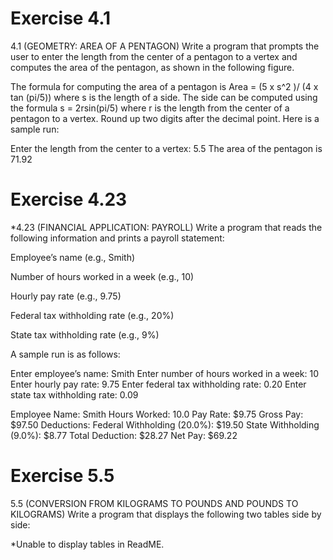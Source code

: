 # Exercise 4.1
4.1 (GEOMETRY: AREA OF A PENTAGON) Write a program that prompts the user to enter the length from the center of a pentagon to a vertex and computes the area of the pentagon, as shown in the following figure.


The formula for computing the area of a pentagon is Area = (5 x s^2 )/ (4 x tan (pi/5)) where s is the length of a side. The side can be computed using the formula s = 2rsin(pi/5) where r is the length from the center of a pentagon to a vertex. Round up two digits after the decimal point. Here is a sample run:



Enter the length from the center to a vertex: 5.5 
The area of the pentagon is 71.92
# Exercise 4.23
*4.23 (FINANCIAL APPLICATION: PAYROLL) Write a program that reads the following information and prints a payroll statement:

Employee’s name (e.g., Smith)

Number of hours worked in a week (e.g., 10)

Hourly pay rate (e.g., 9.75)

Federal tax withholding rate (e.g., 20%)

State tax withholding rate (e.g., 9%)

A sample run is as follows:



Enter employee’s name: Smith 
Enter number of hours worked in a week: 10 
Enter hourly pay rate: 9.75 
Enter federal tax withholding rate: 0.20 
Enter state tax withholding rate: 0.09 

Employee Name: Smith
Hours Worked: 10.0
Pay Rate: $9.75
Gross Pay: $97.50
Deductions:
  Federal Withholding (20.0%): $19.50
  State Withholding (9.0%): $8.77
  Total Deduction: $28.27
Net Pay: $69.22

# Exercise 5.5
5.5 (CONVERSION FROM KILOGRAMS TO POUNDS AND POUNDS TO KILOGRAMS) Write a program that displays the following two tables side by side:

*Unable to display tables in ReadME.